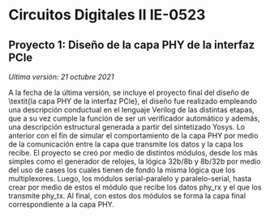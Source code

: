 # Circuitos Digitales II IE-0523
## Proyecto 1: Diseño de la capa PHY de la interfaz PCle
*Ultima versión: 21 octubre 2021*


A la fecha de la última versión, se incluye el proyecto final del diseño de \textit{la capa PHY de la interfaz PCle}, el diseño fue realizado empleando una descripción conductual en el lenguaje Verilog de las distintas etapas, que a su vez cumple la función de ser un verificador automático y además, una descripción estructural generada a partir del sintetizado Yosys. Lo anterior con el fin de simular el comportamiento de la capa PHY por medio de la comunicación entre la capa que transmite los datos y la capa los recibe. El proyecto se creó por medio de distintos módulos, desde los más simples como el generador de relojes, la lógica 32b/8b y 8b/32b por medio del uso de cases los cuales tienen de fondo la misma lógica que los multiplexores. Luego, los módulos serial-paralelo y paralelo-serial, hasta crear por medio de estos el módulo que recibe los datos phy\_rx y el que los transmite phy\_tx. Al final, con estos dos módulos se forma la capa final correspondiente a la capa PHY.  
